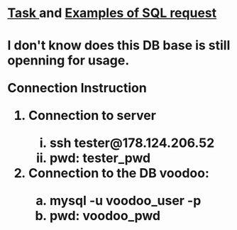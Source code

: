 <h1><b><a href="https://github.com/KuchukNick/SQL/blob/main/DB_task.txt"> Task </a> </b> and <b><a href="https://github.com/KuchukNick/SQL/blob/main/DB_query.txt"> Examples of SQL request </b></a><h1>

<p>I don't know does this DB base is still openning for usage.<p>
<p> Connection Instruction <p>
<ol>
     <li>Connection to server</li>
        <ol type="i"> 
          <li> ssh tester@178.124.206.52 </li>
          <li>	pwd: tester_pwd </li>
        </ol> 
     <li>Connection to the DB voodoo:</li>
        <ol type="a">
          <li> mysql -u voodoo_user -p </li>
          <li> pwd: voodoo_pwd </li>
        </ol>  
</ol>